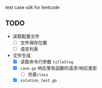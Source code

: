 test case sdk for leetcode
                 
## TODO
- 读取配置文件
  - [ ] 文件保存位置
  - [ ] 语言列表
- 文件生成
  - [x] 读取命令行参数 `titleSlug`
  - [x] `case.go` 响应里有函数的请求/响应类型
    - [ ] 完善`class`
  - [x] `solution_test.go`